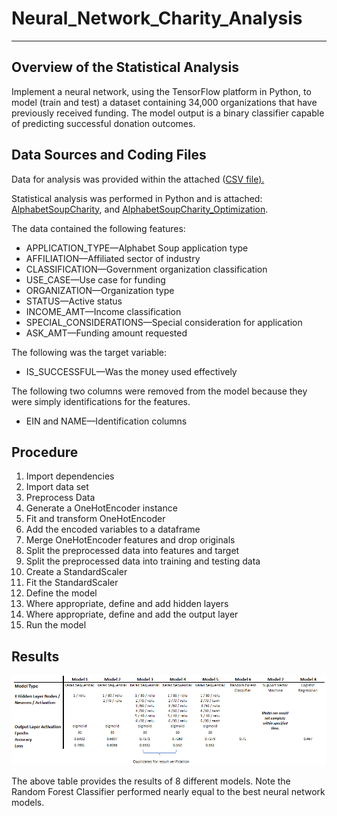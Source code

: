 # Neural_Network_Charity_Analysis
----------------------------------------------------------------------------------

## Overview of the Statistical Analysis 
Implement a neural network, using the TensorFlow platform in Python, to model (train and test) a dataset containing 34,000 organizations that have previously received funding. The model output is a binary classifier capable of predicting successful donation outcomes.  

## Data Sources and Coding Files
Data for analysis was provided within the attached ([CSV file). ](/Resources/charity_data.csv)

Statistical analysis was performed in Python and is attached:  [AlphabetSoupCharity](AlphabetSoupCharity.ipynb), and [AlphabetSoupCharity_Optimization](AlphabetSoupCharity_Optimization.ipynb).

The data contained the following features:
- APPLICATION_TYPE—Alphabet Soup application type
- AFFILIATION—Affiliated sector of industry
- CLASSIFICATION—Government organization classification
- USE_CASE—Use case for funding
- ORGANIZATION—Organization type
- STATUS—Active status
- INCOME_AMT—Income classification
- SPECIAL_CONSIDERATIONS—Special consideration for application
- ASK_AMT—Funding amount requested

The following was the target variable:
- IS_SUCCESSFUL—Was the money used effectively

The following two columns were removed from the model because they were simply identifications for the features.  
- EIN and NAME—Identification columns

## Procedure
1. Import dependencies 
2. Import data set
3. Preprocess Data
4. Generate a OneHotEncoder instance
5. Fit and transform OneHotEncoder
6. Add the encoded variables to a dataframe
7. Merge OneHotEncoder features and drop originals
8. Split the preprocessed data into features and target
9. Split the preprocessed data into training and testing data
10. Create a StandardScaler
11. Fit the StandardScaler
12. Define the model
13. Where appropriate, define and add hidden layers
14. Where appropriate, define and add the output layer
15. Run the model

## Results

![Fig_1](Model_Results.PNG)

The above table provides the results of 8 different models.  Note the Random Forest Classifier performed nearly equal to the best neural network models. 

